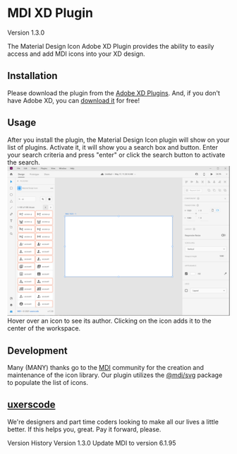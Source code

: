 # MDI XD Plugin
Version 1.3.0

The Material Design Icon Adobe XD Plugin provides the ability to easily access and add MDI icons into your XD design.

## Installation

Please download the plugin from the  [Adobe XD Plugins](https://www.adobe.com/xd/go/mdi). And, if you don't have Adobe XD, you can [download it](https://www.adobe.com/products/xd.html) for free!

## Usage

After you install the plugin, the Material Design Icon plugin will show on your list of plugins. Activate it, it will show you a search box and button. Enter your search criteria and press "enter" or click the search button to activate the search.  
![](./documentation/screencapture.png)  
Hover over an icon to see its author.
Clicking on the icon adds it to the center of the workspace.

## Development

Many (MANY) thanks go to the [MDI](https://materialdesignicons.com) community for the creation and maintenance of the icon library.
Our plugin utilizes the [@mdi/svg](https://www.npmjs.com/package/@mdi/svg) package to populate the list of icons.

## [uxerscode](https://www.uxerscode.com)
We're designers and part time coders looking to make all our lives a little better. If this helps you, great. Pay it forward, please.

Version History
Version 1.3.0 Update MDI to version 6.1.95
